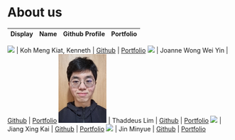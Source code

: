 # About us

Display | Name | Github Profile | Portfolio 
--------|:----:|:--------------:|:---------:

![](https://via.placeholder.com/100.png?text=Photo) | Koh Meng Kiat, Kenneth | [Github](https://github.com/) | [Portfolio](docs/team/johndoe.md)
![](https://via.placeholder.com/100.png?text=Photo) | Joanne Wong Wei Yin | [Github](https://github.com/) | [Portfolio](docs/team/johndoe.md)
![](assets/thadpicsmall.jpg) | Thaddeus Lim | [Github](https://github.com/ThaddeusLim99) | [Portfolio](docs/team/thaddeuslim99.md)
![](https://via.placeholder.com/100.png?text=Photo) | Jiang Xing Kai | [Github](https://github.com/) | [Portfolio](docs/team/johndoe.md)
![](https://via.placeholder.com/100.png?text=Photo) | Jin Minyue | [Github](https://github.com/) | [Portfolio](docs/team/johndoe.md)
